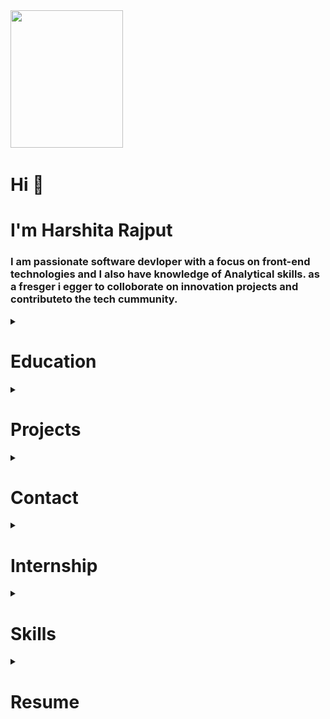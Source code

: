 
<img src="https://github.com/user-attachments/assets/fc4faa28-f257-4ec5-a3f1-1029d42f9785" height=220 width=180 padding=400>
<h1 align="left">Hi 👋</h1>
<h1  align="left">I'm Harshita Rajput</h1>
<h3 align="left">I am passionate software devloper with a focus on front-end technologies and I also have knowledge of Analytical skills. as a fresger i egger to colloborate on innovation projects and contributeto the tech cummunity.</h3>
<details> <summary><h1>Education</h1></summary>
  <h2>Graduation:- I completed by B-Tech in Computer Science and Data Science from "Oriental Institute of Science and Technology Bhopal" with  CGPA: 8.78 On 2024</h2>
  <h2>12th:- I completed by 12th standard with (PCMB) where i secure 73.4%</h2>
    <h2>10th:- I completed by 10th standard where i secure 84.6%</h2>

</details>
<details><summary><h1>Projects</h1></summary>
    <h3>Olympic Analyser | Python, Sql: -Throughout this project we explain the detail of Olympic dataset, looked at some
intresting statistics, and then try to find out like Which country is king of Olympics?, etc. The main aim of this
project is to study and visualise the Olympic various factors of Olympics.</h3>
  <h3> Face Recognition based attendance system | Pyhton:- The process of tracking and recording attendance by using
facial recognition technology</h3>
<h3>Shoping Template | Html, Css, Javascript :- Basic Shopping Website template in which you can register and add to
cart, etc. </h3>
     <h3> IPC(Section) Crime Search | Html, Css, PHP, Sql :- Its an webpage in which you can search the detail about IPC
sections and get all the knowledge.</h3>
</details>
</details>
<details><summary><h1>Contact</h1></summary>
 <a href= https://in.linkedin.com/in/harshita-rajput-98a8b82ba?trk=public_post_follow-view-profile>   <button> LinkedIn </button>
   </a>
</details>
<details><summary><h1>Internship</h1></summary>
<a href=https://in.docworkspace.com/d/sIK-UmuBg993IvAY?sa=601.1064
  <button>Resume</button>
   </a>
</details>
<details><summary><h1>Skills</h1></summary>
  <h3 align="left">Languages and Tools:</h3>
<p align="left"> <a href="https://developer.android.com" target="_blank" rel="noreferrer"> <img src="https://raw.githubusercontent.com/devicons/devicon/master/icons/android/android-original-wordmark.svg" alt="android" width="40" height="40"/> </a> <a href="https://www.cprogramming.com/" target="_blank" rel="noreferrer"> <img src="https://raw.githubusercontent.com/devicons/devicon/master/icons/c/c-original.svg" alt="c" width="40" height="40"/> </a> <a href="https://www.w3schools.com/cpp/" target="_blank" rel="noreferrer"> <img src="https://raw.githubusercontent.com/devicons/devicon/master/icons/cplusplus/cplusplus-original.svg" alt="cplusplus" width="40" height="40"/> </a> <a href="https://www.w3schools.com/cs/" target="_blank" rel="noreferrer"> <img src="https://raw.githubusercontent.com/devicons/devicon/master/icons/csharp/csharp-original.svg" alt="csharp" width="40" height="40"/> </a> <a href="https://www.w3schools.com/css/" target="_blank" rel="noreferrer"> <img src="https://raw.githubusercontent.com/devicons/devicon/master/icons/css3/css3-original-wordmark.svg" alt="css3" width="40" height="40"/> </a> <a href="https://www.w3.org/html/" target="_blank" rel="noreferrer"> <img src="https://raw.githubusercontent.com/devicons/devicon/master/icons/html5/html5-original-wordmark.svg" alt="html5" width="40" height="40"/> </a> <a href="https://developer.mozilla.org/en-US/docs/Web/JavaScript" target="_blank" rel="noreferrer"> <img src="https://raw.githubusercontent.com/devicons/devicon/master/icons/javascript/javascript-original.svg" alt="javascript" width="40" height="40"/> </a> <a href="https://www.mysql.com/" target="_blank" rel="noreferrer"> <img src="https://raw.githubusercontent.com/devicons/devicon/master/icons/mysql/mysql-original-wordmark.svg" alt="mysql" width="40" height="40"/> </a> <a href="https://www.php.net" target="_blank" rel="noreferrer"> <img src="https://raw.githubusercontent.com/devicons/devicon/master/icons/php/php-original.svg" alt="php" width="40" height="40"/> </a> <a href="https://www.python.org" target="_blank" rel="noreferrer"> <img src="https://raw.githubusercontent.com/devicons/devicon/master/icons/python/python-original.svg" alt="python" width="40" height="40"/> </a> </p>
  <p>Data Structure, Database Management,</p>
</details>
<details><summary><h1>Resume</h1></summary>
<a href=https://in.docworkspace.com/d/sIK-UmuBg993IvAY?sa=601.1064
  <button>Resume</button>
   </a>
</details>

